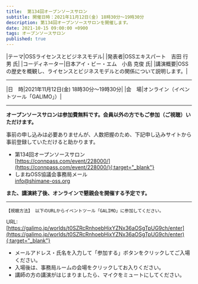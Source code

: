 ```yaml
---
title:  第134回オープンソースサロン
subtitle: 開催日時：2021年11月12日(金) 18時30分～19時30分 
description: 第134回オープンソースサロンを開催します。
date: 2021-10-15 09:00:00 +0900
tags: オープンソースサロン
published: true
--- 
```


|<nobr>テーマ</nobr>|OSSライセンスとビジネスモデル|
|<nobr>発表者</nobr>|OSSエキスパート　吉田 行男 氏|
|<nobr>コーディネーター</nobr>|日本アイ・ビー・エム　小島 克俊 氏|
|<nobr>講演概要</nobr>|OSSの歴史を概観し、ライセンスとビジネスモデルとの関係について説明します。|

---

|<nobr>日　時</nobr>|2021年11月12日(金) 18時30分～19時30分|
|<nobr>会　場</nobr>|オンライン（イベントツール「GALIMO」）|

---

__オープンソースサロンは参加費無料です。会員以外の方でもご参加（ご視聴）いただけます。__  

事前の申し込みは必要ありませんが、人数把握のため、下記申し込みサイトから事前登録していただけると助かります。  
  
- 第134回オープンソースサロン  
[https://connpass.com/event/228000/](https://connpass.com/event/228000/){:target="_blank"}  
- しまねOSS協議会事務局メール  
[info@shimane-oss.org](mailto:info@shimane-oss.org)  
    
__また、講演終了後、オンラインで懇親会を開催する予定です。__  

---

`【視聴方法】 以下のURLからイベントツール「GALIMO」に参加してください。`  
  
URL: [https://galimo.jp/worlds/t0SZRcRnhoebHixYZNx36aOSgTpUG9ch/enter](https://galimo.jp/worlds/t0SZRcRnhoebHixYZNx36aOSgTpUG9ch/enter){:target="_blank"}  

- メールアドレス・氏名を入力して「参加する」ボタンをクリックしてご入場ください。
- 入場後は、事務局ルームの会場をクリックしてお入りください。
- 講師の方の講演がはじまりましたら、マイクをミュートにしてください。
